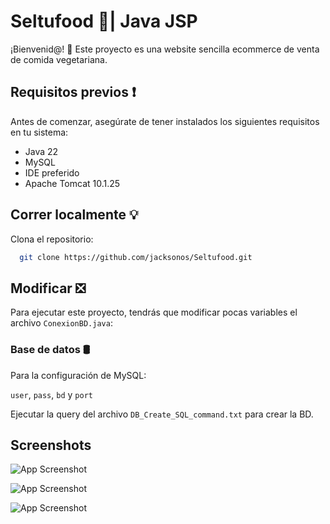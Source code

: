 
# Seltufood 🍅| Java JSP 

¡Bienvenid@! 👋 Este proyecto es una website sencilla ecommerce de venta de comida vegetariana.

## Requisitos previos ❗

Antes de comenzar, asegúrate de tener instalados los siguientes requisitos en tu sistema:

- Java 22
- MySQL
- IDE preferido
- Apache Tomcat 10.1.25

## Correr localmente 💡

Clona el repositorio:

```bash
  git clone https://github.com/jacksonos/Seltufood.git
```



## Modificar ❎

Para ejecutar este proyecto, tendrás que modificar pocas variables el archivo `ConexionBD.java`:

### Base de datos 🛢
Para la configuración de MySQL:

`user`, `pass`, `bd` y `port`

Ejecutar la query del archivo `DB_Create_SQL_command.txt` para crear la BD.



## Screenshots

![App Screenshot](https://i.imgur.com/vUFQVXz.png)

![App Screenshot](https://i.imgur.com/WfY40pp.png)

![App Screenshot](https://i.imgur.com/Mw6AOU5.png)

